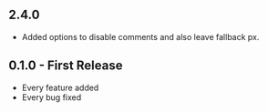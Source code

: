 ## 2.4.0
* Added options to disable comments and also leave fallback px.

## 0.1.0 - First Release
* Every feature added
* Every bug fixed
